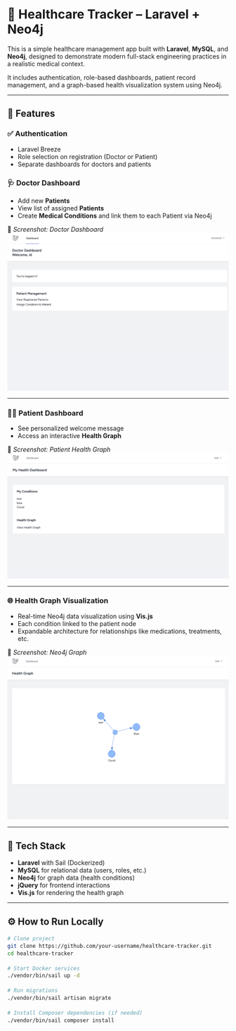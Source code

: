 # 🏥 Healthcare Tracker – Laravel + Neo4j

This is a simple healthcare management app built with **Laravel**, **MySQL**, and **Neo4j**, designed to demonstrate modern full-stack engineering practices in a realistic medical context.

It includes authentication, role-based dashboards, patient record management, and a graph-based health visualization system using Neo4j.

---

## 🚀 Features

### ✅ Authentication
- Laravel Breeze
- Role selection on registration (Doctor or Patient)
- Separate dashboards for doctors and patients

### 🩺 Doctor Dashboard
- Add new **Patients**
- View list of assigned **Patients**
- Create **Medical Conditions** and link them to each Patient via Neo4j

📸 _Screenshot: Doctor Dashboard_  
![Doctor Dashboard](screenshots/doctor-dashboard.png)

---

### 🧑‍⚕️ Patient Dashboard
- See personalized welcome message
- Access an interactive **Health Graph**

📸 _Screenshot: Patient Health Graph_  
![Patient Graph](screenshots/patient-graph.png)

---

### 🌐 Health Graph Visualization
- Real-time Neo4j data visualization using **Vis.js**
- Each condition linked to the patient node
- Expandable architecture for relationships like medications, treatments, etc.

📸 _Screenshot: Neo4j Graph_  
![Graph View](screenshots/neo4j-graph.png)

---

## 🧱 Tech Stack

- **Laravel** with Sail (Dockerized)
- **MySQL** for relational data (users, roles, etc.)
- **Neo4j** for graph data (health conditions)
- **jQuery** for frontend interactions
- **Vis.js** for rendering the health graph

---

## ⚙️ How to Run Locally

```bash
# Clone project
git clone https://github.com/your-username/healthcare-tracker.git
cd healthcare-tracker

# Start Docker services
./vendor/bin/sail up -d

# Run migrations
./vendor/bin/sail artisan migrate

# Install Composer dependencies (if needed)
./vendor/bin/sail composer install
